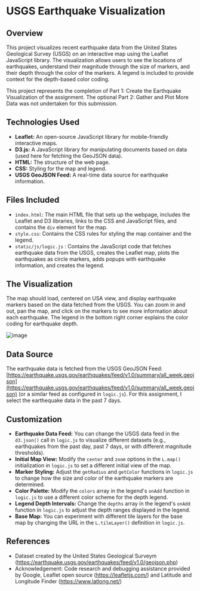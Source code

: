 # USGS Earthquake Visualization

## Overview

This project visualizes recent earthquake data from the United States Geological Survey (USGS) on an interactive map using the Leaflet JavaScript library. The visualization allows users to see the locations of earthquakes, understand their magnitude through the size of markers, and their depth through the color of the markers. A legend is included to provide context for the depth-based color coding.

This project represents the completion of Part 1: Create the Earthquake Visualization of the assignment. The optional Part 2: Gather and Plot More Data was not undertaken for this submission.

## Technologies Used

* **Leaflet:** An open-source JavaScript library for mobile-friendly interactive maps.
* **D3.js:** A JavaScript library for manipulating documents based on data (used here for fetching the GeoJSON data).
* **HTML:** The structure of the web page.
* **CSS:** Styling for the map and legend.
* **USGS GeoJSON Feed:** A real-time data source for earthquake information.

## Files Included

* `index.html`: The main HTML file that sets up the webpage, includes the Leaflet and D3 libraries, links to the CSS and JavaScript files, and contains the `div` element for the map.
* `style.css`: Contains the CSS rules for styling the map container and the legend.
* `static/js/logic.js` : Contains the JavaScript code that fetches earthquake data from the USGS, creates the Leaflet map, plots the earthquakes as circle markers, adds popups with earthquake information, and creates the legend.

## The Visualization
The map should load, centered on USA view, and display earthquake markers based on the data fetched from the USGS. You can zoom in and out, pan the map, and click on the markers to see more information about each earthquake. The legend in the bottom right corner explains the color coding for earthquake depth.

![image](https://github.com/user-attachments/assets/eef12d71-df63-435c-801c-de48d79a6037)


## Data Source

The earthquake data is fetched from the USGS GeoJSON Feed: [https://earthquake.usgs.gov/earthquakes/feed/v1.0/summary/all_week.geojson](https://earthquake.usgs.gov/earthquakes/feed/v1.0/summary/all_week.geojson) (or a similar feed as configured in `logic.js`).  For this assignment, I select the earthequake data in the past 7 days. 

## Customization

* **Earthquake Data Feed:** You can change the USGS data feed in the `d3.json()` call in `logic.js` to visualize different datasets (e.g., earthquakes from the past day, past 7 days, or with different magnitude thresholds).
* **Initial Map View:** Modify the `center` and `zoom` options in the `L.map()` initialization in `logic.js` to set a different initial view of the map.
* **Marker Styling:** Adjust the `getRadius` and `getColor` functions in `logic.js` to change how the size and color of the earthquake markers are determined.
* **Color Palette:** Modify the `colors` array in the legend's `onAdd` function in `logic.js` to use a different color scheme for the depth legend.
* **Legend Depth Intervals:** Change the `depths` array in the legend's `onAdd` function in `logic.js` to adjust the depth ranges displayed in the legend.
* **Base Map:** You can experiment with different tile layers for the base map by changing the URL in the `L.tileLayer()` definition in `logic.js`.

## References
* Dataset created by the United States Geological Surveym (https://earthquake.usgs.gov/earthquakes/feed/v1.0/geojson.php)
* Acknowledgement: Code research and debugging assistance provided by Google, Leaflet open source (https://leafletjs.com/) and Latitude and Longitude Finder (https://www.latlong.net/)
